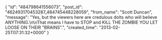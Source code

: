  {
   "id": "484798641556073",
   "post_id": "462493170453287_484745448228059",
   "from_name": "Scott Duncan",
   "message": "Yes, but the viewers here are credulous dolts who will believe ANYTHING.\n\nThat means I have to STOP and KILL THE ZOMBIE YOU LET LOOSE ON THEIR \"BRAINS\".",
   "created_time": "2013-02-25T07:31:32+0000"
 }
